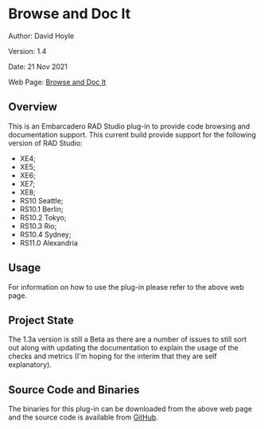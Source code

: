 # Browse and Doc It

Author:   David Hoyle

Version:  1.4

Date:     21 Nov 2021

Web Page: [Browse and Doc It](http://www.davidghoyle.co.uk/WordPress/?page_id=872)

## Overview

This is an Embarcadero RAD Studio plug-in to provide code browsing and documentation support. This current build provide support for the following version of RAD Studio:

* XE4;
* XE5;
* XE6;
* XE7;
* XE8;
* RS10 Seattle;
* RS10.1 Berlin;
* RS10.2 Tokyo;
* RS10.3 Rio;
* RS10.4 Sydney;
* RS11.0 Alexandria

## Usage

For information on how to use the plug-in please refer to the above web page.

## Project State

The 1.3a version is still a Beta as there are a number of issues to still sort out along with updating the documentation to explain the usage of the checks and metrics (I'm hoping for the interim that they are self explanatory).

## Source Code and Binaries

The binaries for this plug-in can be downloaded from the above web page and the source code is available from [GitHub](https://github.com/DGH2112/Browse-and-Doc-It).
